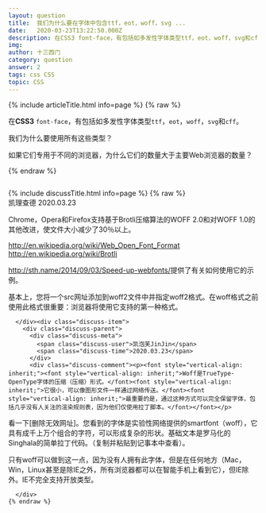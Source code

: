 ```yaml
---
layout: question
title:  我们为什么要在字体中包含ttf，eot，woff，svg ...
date:   2020-03-23T13:22:50.000Z
description: 在CSS3 font-face，有包括如多发性字体类型ttf，eot，woff，svg和cff。我们为什么要使用所有这些类型？如果它们专用于不同的...
img: 
author: 十三西门
category: question
answer: 2
tags: css CSS
topic: CSS
---
```

<div class="article-root">
  <div class="article">
    {% include articleTitle.html info=page %}
    {% raw %}
    <div class="article-content"><p><font style="vertical-align: inherit;"><font style="vertical-align: inherit;">在</font></font><strong><font style="vertical-align: inherit;"><font style="vertical-align: inherit;">CSS3</font></font></strong> <code>font-face</code><font style="vertical-align: inherit;"><font style="vertical-align: inherit;">，有包括如多发性字体类型</font></font><code>ttf</code><font style="vertical-align: inherit;"><font style="vertical-align: inherit;">，</font></font><code>eot</code><font style="vertical-align: inherit;"><font style="vertical-align: inherit;">，</font></font><code>woff</code><font style="vertical-align: inherit;"><font style="vertical-align: inherit;">，</font></font><code>svg</code><font style="vertical-align: inherit;"><font style="vertical-align: inherit;">和</font></font><code>cff</code><font style="vertical-align: inherit;"><font style="vertical-align: inherit;">。</font></font></p>

<p><font style="vertical-align: inherit;"><font style="vertical-align: inherit;">我们为什么要使用所有这些类型？</font></font></p>

<p><font style="vertical-align: inherit;"><font style="vertical-align: inherit;">如果它们专用于不同的浏览器，为什么它们的数量大于主要Web浏览器的数量？</font></font></p></div>
    {% endraw %}
  </div>
  <p style="height: 0;width:0;overflow: hidden;"> 第3064篇《我们为什么要在字体中包含ttf，eot，woff，svg ...》来自Winter(https://github.com/aiyld/aiyld.github.io)的站点</p>
  <div class="discuss-wrapper">
    {% include discussTitle.html info=page %}
    {% raw %}
    <div class="discuss-item">
        <div class="discuss-parent">
          <div class="discuss-meta">
            <span class="discuss-user">凯理查德</span>
            <span class="discuss-time">2020.03.23</span>
          </div>
          <div class="discuss-comment"><p><font style="vertical-align: inherit;"><font style="vertical-align: inherit;">Chrome，Opera和Firefox支持基于Brotli压缩算法的WOFF 2.0和对WOFF 1.0的其他改进，使文件大小减少了30％以上。</font></font></p>

<p><a href="http://en.wikipedia.org/wiki/Web_Open_Font_Format" rel="noreferrer"><font style="vertical-align: inherit;"><font style="vertical-align: inherit;">http://en.wikipedia.org/wiki/Web_Open_Font_Format </font></font></a>
<a href="http://en.wikipedia.org/wiki/Brotli" rel="noreferrer"><font style="vertical-align: inherit;"><font style="vertical-align: inherit;">http://en.wikipedia.org/wiki/Brotli</font></font></a></p>

<p><a href="http://sth.name/2014/09/03/Speed-up-webfonts/" rel="noreferrer"><font style="vertical-align: inherit;"><font style="vertical-align: inherit;">http://sth.name/2014/09/03/Speed-up-webfonts/</font></font></a><font style="vertical-align: inherit;"><font style="vertical-align: inherit;">提供了有关如何使用它的示例。</font></font></p>

<p><font style="vertical-align: inherit;"><font style="vertical-align: inherit;">基本上，您将一个src网址添加到woff2文件中并指定woff2格式。</font><font style="vertical-align: inherit;">在woff格式之前使用此格式很重要：浏览器将使用它支持的第一种格式。</font></font></p></div>
        </div>
        
      </div><div class="discuss-item">
        <div class="discuss-parent">
          <div class="discuss-meta">
            <span class="discuss-user">凯泡芙JinJin</span>
            <span class="discuss-time">2020.03.23</span>
          </div>
          <div class="discuss-comment"><p><font style="vertical-align: inherit;"><font style="vertical-align: inherit;">Woff是TrueType-OpenType字体的压缩（压缩）形式。</font><font style="vertical-align: inherit;">它很小，可以像图形文件一样通过网络传送。</font><font style="vertical-align: inherit;">最重要的是，通过这种方式可以完全保留字体，包括几乎没有人关注的渲染规则表，因为他们仅使用拉丁脚本。</font></font></p>

<p><font style="vertical-align: inherit;"><font style="vertical-align: inherit;">看一下[删除无效网址]。</font><font style="vertical-align: inherit;">您看到的字体是实验性网络提供的smartfont（woff），它具有成千上万个组合的字符，可以形成复杂的形状。</font><font style="vertical-align: inherit;">基础文本是罗马化的Singhala的简单拉丁代码。</font><font style="vertical-align: inherit;">（复制并粘贴到记事本中查看）。</font></font></p>

<p><font style="vertical-align: inherit;"><font style="vertical-align: inherit;">只有woff可以做到这一点，因为没有人拥有此字体，但是在任何地方（Mac，Win，Linux甚至是除IE之外，所有浏览器都可以在智能手机上看到它），但IE除外。IE不完全支持开放类型。</font></font></p></div>
        </div>
        
      </div>
    {% endraw %}
  </div>
<div>
